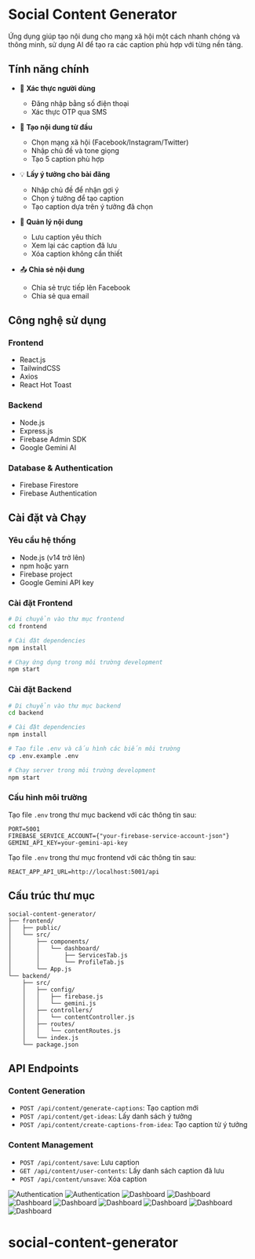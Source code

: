 # Social Content Generator

Ứng dụng giúp tạo nội dung cho mạng xã hội một cách nhanh chóng và thông minh, sử dụng AI để tạo ra các caption phù hợp với từng nền tảng.

## Tính năng chính

- 🔐 **Xác thực người dùng**
  - Đăng nhập bằng số điện thoại
  - Xác thực OTP qua SMS

- 📝 **Tạo nội dung từ đầu**
  - Chọn mạng xã hội (Facebook/Instagram/Twitter)
  - Nhập chủ đề và tone giọng
  - Tạo 5 caption phù hợp

- 💡 **Lấy ý tưởng cho bài đăng**
  - Nhập chủ đề để nhận gợi ý
  - Chọn ý tưởng để tạo caption
  - Tạo caption dựa trên ý tưởng đã chọn

- 💾 **Quản lý nội dung**
  - Lưu caption yêu thích
  - Xem lại các caption đã lưu
  - Xóa caption không cần thiết

- 📤 **Chia sẻ nội dung**
  - Chia sẻ trực tiếp lên Facebook
  - Chia sẻ qua email

## Công nghệ sử dụng

### Frontend
- React.js
- TailwindCSS
- Axios
- React Hot Toast

### Backend
- Node.js
- Express.js
- Firebase Admin SDK
- Google Gemini AI

### Database & Authentication
- Firebase Firestore
- Firebase Authentication

## Cài đặt và Chạy

### Yêu cầu hệ thống
- Node.js (v14 trở lên)
- npm hoặc yarn
- Firebase project
- Google Gemini API key

### Cài đặt Frontend

```bash
# Di chuyển vào thư mục frontend
cd frontend

# Cài đặt dependencies
npm install

# Chạy ứng dụng trong môi trường development
npm start
```

### Cài đặt Backend

```bash
# Di chuyển vào thư mục backend
cd backend

# Cài đặt dependencies
npm install

# Tạo file .env và cấu hình các biến môi trường
cp .env.example .env

# Chạy server trong môi trường development
npm start
```

### Cấu hình môi trường

Tạo file `.env` trong thư mục backend với các thông tin sau:

```env
PORT=5001
FIREBASE_SERVICE_ACCOUNT={"your-firebase-service-account-json"}
GEMINI_API_KEY=your-gemini-api-key
```

Tạo file `.env` trong thư mục frontend với các thông tin sau:

```env
REACT_APP_API_URL=http://localhost:5001/api
```

## Cấu trúc thư mục

```
social-content-generator/
├── frontend/
│   ├── public/
│   └── src/
│       ├── components/
│       │   └── dashboard/
│       │       ├── ServicesTab.js
│       │       └── ProfileTab.js
│       └── App.js
└── backend/
    ├── src/
    │   ├── config/
    │   │   ├── firebase.js
    │   │   └── gemini.js
    │   ├── controllers/
    │   │   └── contentController.js
    │   ├── routes/
    │   │   └── contentRoutes.js
    │   └── index.js
    └── package.json
```

## API Endpoints

### Content Generation
- `POST /api/content/generate-captions`: Tạo caption mới
- `POST /api/content/get-ideas`: Lấy danh sách ý tưởng
- `POST /api/content/create-captions-from-idea`: Tạo caption từ ý tưởng

### Content Management
- `POST /api/content/save`: Lưu caption
- `GET /api/content/user-contents`: Lấy danh sách caption đã lưu
- `POST /api/content/unsave`: Xóa caption


![Authentication](screenshot/image1.png)
![Authentication](screenshot/image2.png)
![Dashboard](screenshot/image3.png)
![Dashboard](screenshot/image4.png)
![Dashboard](screenshot/image5.png)
![Dashboard](screenshot/image6.png)
![Dashboard](screenshot/image7.png)
![Dashboard](screenshot/image8.png)
![Dashboard](screenshot/image9.png)
![Dashboard](screenshot/image10.png)
# social-content-generator
